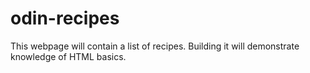 # odin-recipes
This webpage will contain a list of recipes. Building it will demonstrate knowledge of HTML basics.
